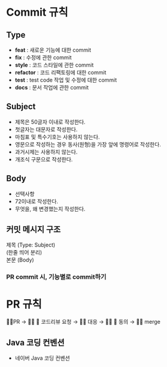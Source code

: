 # Commit 규칙
## Type
* **feat** : 새로운 기능에 대한 commit
* **fix** : 수정에 관한 commit
* **style** : 코드 스타일에 관한 commit
* **refactor** : 코드 리팩토링에 대한 commit
* **test** : test code 작업 및 수정에 대한 commit
* **docs** : 문서 작업에 관한 commit

## Subject
* 제목은 50글자 이내로 작성한다.
* 첫글자는 대문자로 작성한다.
* 마침표 및 특수기호는 사용하지 않는다.
* 영문으로 작성하는 경우 동사(원형)을 가장 앞에 명령어로 작성한다.
* 과거시제는 사용하지 않는다.
* 개조식 구문으로 작성한다.

## Body
* 선택사항
* 72이내로 작성한다.
* 무엇을, 왜 변경했는지 작성한다.

## 커밋 메시지 구조
제목 (Type: Subject)<br>
(한줄 띄어 분리)<br>
본문 (Body)


### PR commit 시, 기능별로 commit하기


# PR 규칙
🙋‍♀️PR → 🙋‍♂️ 🙋 코드리뷰 요청 → 💁‍♀️ 대응 → 🙆‍♂️ 🙆 동의 → 🙆‍♀️ merge

## Java 코딩 컨벤션
* 네이버 Java 코딩 컨벤션